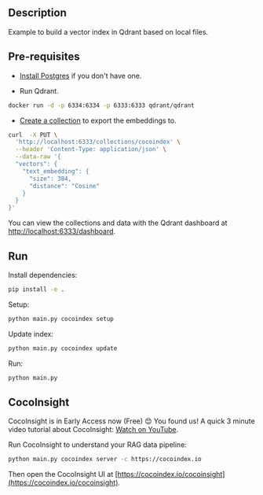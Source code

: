 ## Description

Example to build a vector index in Qdrant based on local files.

## Pre-requisites

- [Install Postgres](https://cocoindex.io/docs/getting_started/installation#-install-postgres) if you don't have one.

- Run Qdrant.

```bash
docker run -d -p 6334:6334 -p 6333:6333 qdrant/qdrant
```

- [Create a collection](https://qdrant.tech/documentation/concepts/vectors/#named-vectors) to export the embeddings to.

```bash
curl  -X PUT \
  'http://localhost:6333/collections/cocoindex' \
  --header 'Content-Type: application/json' \
  --data-raw '{
  "vectors": {
    "text_embedding": {
      "size": 384,
      "distance": "Cosine"
    }
  }
}'
```

You can view the collections and data with the Qdrant dashboard at <http://localhost:6333/dashboard>.

## Run

Install dependencies:

```bash
pip install -e .
```

Setup:

```bash
python main.py cocoindex setup
```

Update index:

```bash
python main.py cocoindex update
```

Run:

```bash
python main.py
```

## CocoInsight

CocoInsight is in Early Access now (Free) 😊 You found us! A quick 3 minute video tutorial about CocoInsight: [Watch on YouTube](https://youtu.be/ZnmyoHslBSc?si=pPLXWALztkA710r9).

Run CocoInsight to understand your RAG data pipeline:

```bash
python main.py cocoindex server -c https://cocoindex.io
```

Then open the CocoInsight UI at [https://cocoindex.io/cocoinsight](https://cocoindex.io/cocoinsight).
